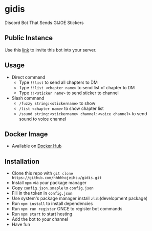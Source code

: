 # gidis

Discord Bot That Sends GIJOE Stickers

## Public Instance
Use this [link]( https://discord.com/oauth2/authorize?client_id=560364584175665152&scope=bot) to invite this bot into your server.

## Usage
- Direct command
  - Type `!!list` to send all chapters to DM
  - Type `!!list <chapter name>` to send list of chapter to DM
  - Type `!!<sticker name>` to send sticker to channel
- Slash command
  - `/fuzzy string:<stickername>` to show
  - `/list <chapter name>` to show chapter list
  - `/sound string:<stickername> channel:<voice channel>` to send sound to voice channel

## Docker Image
- Available on [Docker Hub](https://hub.docker.com/r/hhhhojeihsu/gidis)

## Installation

- Clone this repo with `git clone https://github.com/hhhhhojeihsu/gidis.git`
- Install `npm` via your package manager
- Copy `config.json.smaple` to `config.json`
- Fill in the token in `config.json`
- Use system's package manager install `zlib`(development package)
- Run `npm install` to install dependencies
- Run `npm run register` ONCE to register bot commands
- Run `npm start` to start hosting
- Add the bot to your channel
- Have fun

